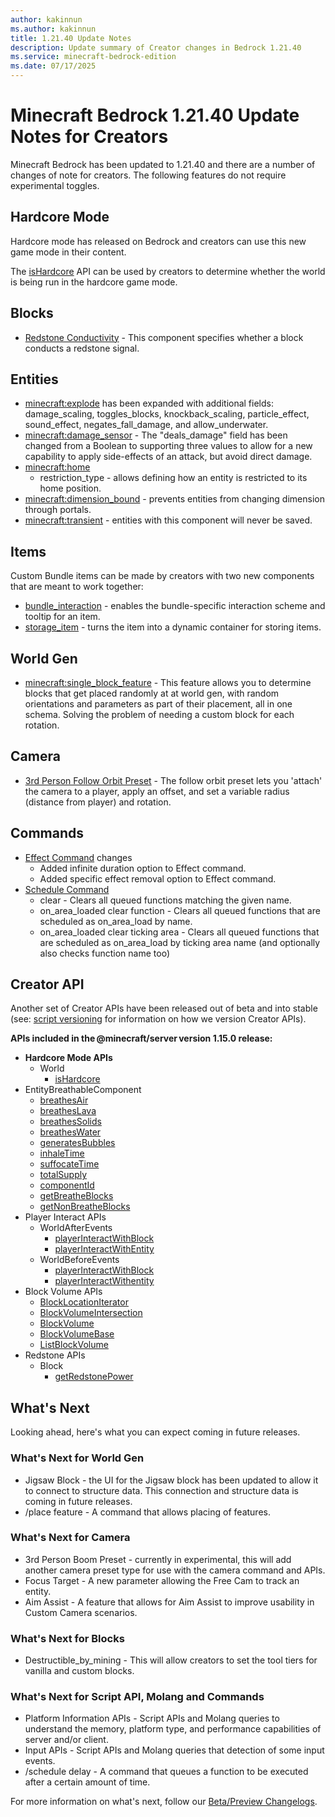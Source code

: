 ```yaml
---
author: kakinnun
ms.author: kakinnun
title: 1.21.40 Update Notes
description: Update summary of Creator changes in Bedrock 1.21.40
ms.service: minecraft-bedrock-edition
ms.date: 07/17/2025
---
```

# Minecraft Bedrock 1.21.40 Update Notes for Creators

Minecraft Bedrock has been updated to 1.21.40 and there are a number of changes of note for creators. The following features do not require experimental toggles.

## Hardcore Mode

Hardcore mode has released on Bedrock and creators can use this new game mode in their content. 

The [isHardcore](../ScriptAPI/minecraft/server/World.md#ishardcore) API can be used by creators to determine whether the world is being run in the hardcore game mode.

## Blocks

 - [Redstone Conductivity](../Reference/Content/BlockReference/Examples/BlockComponents/minecraftBlock_redstone_conductivity.md) - This component specifies whether a block conducts a redstone signal.

## Entities

- [minecraft:explode](../Reference/Content/EntityReference/Examples/EntityComponents/minecraftComponent_explode.md) has been expanded with additional fields: damage_scaling, toggles_blocks, knockback_scaling, particle_effect, sound_effect, negates_fall_damage, and allow_underwater.
- [minecraft:damage_sensor](../Reference/Content/EntityReference/Examples/EntityComponents/minecraftComponent_damage_sensor.md) - The "deals_damage" field has been changed from a Boolean to supporting three values to allow for a new capability to apply side-effects of an attack, but avoid direct damage.
- [minecraft:home](../Reference/Content/EntityReference/Examples/EntityComponents/minecraftComponent_home.md)
  - restriction_type - allows defining how an entity is restricted to its home position.
- [minecraft:dimension_bound](../Reference/Content/EntityReference/Examples/EntityComponents/minecraftComponent_dimension_bound.md) - prevents entities from changing dimension through portals.
- [minecraft:transient](../Reference/Content/EntityReference/Examples/EntityComponents/minecraftComponent_transient.md) - entities with this component will never be saved.

## Items

Custom Bundle items can be made by creators with two new components that are meant to work together:
- [bundle_interaction](../Reference/Content/ItemReference/Examples/ItemComponents/minecraft_bundle_interaction.md) - enables the bundle-specific interaction scheme and tooltip for an item.
- [storage_item](../Reference/Content/ItemReference/Examples/ItemComponents/minecraft_storage_item.md) - turns the item into a dynamic container for storing items.

## World Gen

- [minecraft:single_block_feature](../Reference/Content/FeaturesReference/Examples/Features/minecraftSingle_block_feature.md) - This feature allows you to determine blocks that get placed randomly at at world gen, with random orientations and parameters as part of their placement, all in one schema. Solving the problem of needing a custom block for each rotation.

## Camera

- [3rd Person Follow Orbit Preset](../Documents/CameraSystem/CameraPresetThirdPerson.md#follow-orbit) - The follow orbit preset lets you 'attach' the camera to a player, apply an offset, and set a variable radius (distance from player) and rotation.

## Commands

- [Effect Command](../Commands/commands/effect.md) changes
  - Added infinite duration option to Effect command.
  - Added specific effect removal option to Effect command. 
- [Schedule Command](../Commands/commands/schedule.md)
  - clear - Clears all queued functions matching the given name.
  - on_area_loaded clear function - Clears all queued functions that are scheduled as on_area_load by name.
  - on_area_loaded clear ticking area - Clears all queued functions that are scheduled as on_area_load by ticking area name (and optionally also checks function name too)

## Creator API

Another set of Creator APIs have been released out of beta and into stable (see: [script versioning](ScriptVersioning.md) for information on how we version Creator APIs).

**APIs included in the @minecraft/server version 1.15.0 release:**

- **Hardcore Mode APIs**
  - World
    - [isHardcore](../ScriptAPI/minecraft/server/World.md#ishardcore)
- EntityBreathableComponent
  - [breathesAir](../ScriptAPI/minecraft/server/EntityBreathableComponent.md#breathesair)
  - [breathesLava](../ScriptAPI/minecraft/server/EntityBreathableComponent.md#breatheslava)
  - [breathesSolids](../ScriptAPI/minecraft/server/EntityBreathableComponent.md#breathessolids)
  - [breathesWater](../ScriptAPI/minecraft/server/EntityBreathableComponent.md#breatheswater)
  - [generatesBubbles](../ScriptAPI/minecraft/server/EntityBreathableComponent.md#generatesbubbles)
  - [inhaleTime](../ScriptAPI/minecraft/server/EntityBreathableComponent.md#inhaletime)
  - [suffocateTime](../ScriptAPI/minecraft/server/EntityBreathableComponent.md#suffocatetime)
  - [totalSupply](../ScriptAPI/minecraft/server/EntityBreathableComponent.md#totalsupply)
  - [componentId](../ScriptAPI/minecraft/server/EntityBreathableComponent.md#componentid)
  - [getBreatheBlocks](../ScriptAPI/minecraft/server/EntityBreathableComponent.md#getbreatheblocks)
  - [getNonBreatheBlocks](../ScriptAPI/minecraft/server/EntityBreathableComponent.md#getnonbreatheblocks)
- Player Interact APIs
  - WorldAfterEvents
    - [playerInteractWithBlock](../ScriptAPI/minecraft/server/WorldAfterEvents.md#playerinteractwithblock)
    - [playerInteractWithEntity](../ScriptAPI/minecraft/server/WorldAfterEvents.md#playerinteractwithentity)
  - WorldBeforeEvents
    - [playerInteractWithBlock](../ScriptAPI/minecraft/server/WorldBeforeEvents.md#playerinteractwithblock)
    - [playerInteractWithentity](../ScriptAPI/minecraft/server/WorldBeforeEvents.md#playerinteractwithentity)
- Block Volume APIs
  - [BlockLocationIterator](../ScriptAPI/minecraft/server/BlockLocationIterator.md)
  - [BlockVolumeIntersection](../ScriptAPI/minecraft/server/BlockVolumeIntersection.md)
  - [BlockVolume](../ScriptAPI/minecraft/server/BlockVolume.md)
  - [BlockVolumeBase](../ScriptAPI/minecraft/server/BlockVolumeBase.md)
  - [ListBlockVolume](../ScriptAPI/minecraft/server/ListBlockVolume.md)
- Redstone APIs
  - Block
    - [getRedstonePower](../ScriptAPI/minecraft/server/Block.md#getredstonepower)

## What's Next

Looking ahead, here's what you can expect coming in future releases.

### What's Next for World Gen

- Jigsaw Block - the UI for the Jigsaw block has been updated to allow it to connect to structure data. This connection and structure data is coming in future releases.
- /place feature - A command that allows placing of features.

### What's Next for Camera

- 3rd Person Boom Preset - currently in experimental, this will add another camera preset type for use with the camera command and APIs.
- Focus Target - A new parameter allowing the Free Cam to track an entity.
- Aim Assist - A feature that allows for Aim Assist to improve usability in Custom Camera scenarios.

### What's Next for Blocks

- Destructible_by_mining - This will allow creators to set the tool tiers for vanilla and custom blocks.

### What's Next for Script API, Molang and Commands

- Platform Information APIs - Script APIs and Molang queries to understand the memory, platform type, and performance capabilities of server and/or client.
- Input APIs - Script APIs and Molang queries that detection of some input events.
- /schedule delay - A command that queues a function to be executed after a certain amount of time. 

For more information on what's next, follow our [Beta/Preview Changelogs](https://feedback.minecraft.net/hc/sections/360001185332).
